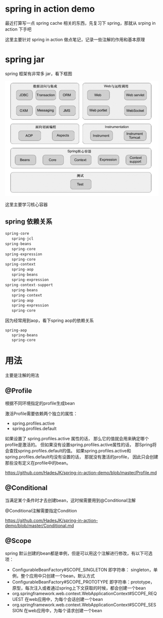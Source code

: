 # spring in action demo

最近打算写一点 spring cache 相关的东西，先复习下 spring，那就从 srping in action 下手吧

这里主要针对 spring in action 做点笔记，记录一些注解的作用和基本原理

# spring jar
spring 框架有非常多 jar，看下框图

![spring 框架](./img/spring_框架图.png)

这里主要学习核心容器

## spring 依赖关系

```java
spring-core
   spring-jcl
spring-beans
   spring-core
spring-expression
   spring-core
spring-context
   spring-aop
   spring-beans
   spring-expression
spring-context-support
   spring-beans
   spring-context
   spring-aop
   spring-expression
   spring-core
```

因为经常用到aop，看下spring aop的依赖关系

```
spring-aop
   spring-beans
   spring-core
```


# 用法

主要是注解的用法

## @Profile
根据不同环境指定的profile生成bean

激活Profile需要依赖两个独立的属性：

- spring.profiles.active
- spring.profiles.default

如果设置了 spring.profiles.active 属性的话， 那么它的值就会用来确定哪个profile是激活的。 
但如果没有设置spring.profiles.active属性的话， 那Spring将会查找spring.profiles.default的值。 
如果spring.profiles.active和spring.profiles.default均没有设置的话， 那就没有激活的profile， 因此只会创建那些没有定义在profile中的bean。

https://github.com/HadesJK/spring-in-action-demo/blob/master/Profile.md

## @Conditional

当满足某个条件时才去创建bean，这时候需要用到@Conditional注解

@Conditional注解需要指定Condition

https://github.com/HadesJK/spring-in-action-demo/blob/master/Conditional.md

## @Scope

spring 默认创建的bean都是单例，但是可以用这个注解进行修改，有以下可选项：

- ConfigurableBeanFactory#SCOPE_SINGLETON
即字符串： singleton，单例，                                                                            整个应用中只创建一个bean，默认方式
- ConfigurableBeanFactory#SCOPE_PROTOTYPE
即字符串：prototype，原型，每次注入或者通过spring上下文获取的时候，都会创建一个bean
- org.springframework.web.context.WebApplicationContext#SCOPE_REQUEST
                      在web应用中，为每个会话创建一个bean
- org.springframework.web.context.WebApplicationContext#SCOPE_SESSION
在web应用中，为每个请求创建一个bean


